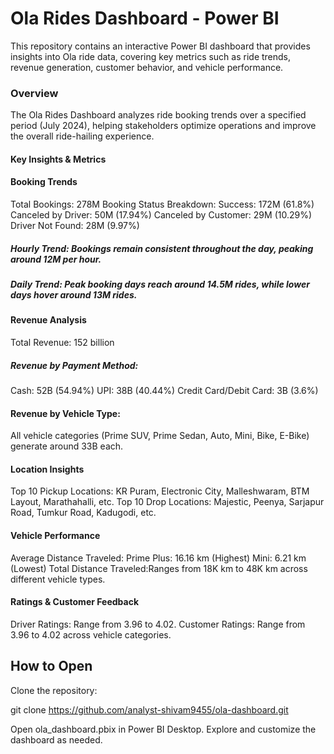#  Ola Rides Dashboard - Power BI

This repository contains an interactive Power BI dashboard that provides insights into Ola ride data, covering key metrics such as ride trends, revenue generation, customer behavior, and vehicle performance.

### Overview

The Ola Rides Dashboard analyzes ride booking trends over a specified period (July 2024), helping stakeholders optimize operations and improve the overall ride-hailing experience.

#### Key Insights & Metrics

#### Booking Trends
Total Bookings: 278M
Booking Status Breakdown:
Success: 172M (61.8%)
Canceled by Driver: 50M (17.94%)
Canceled by Customer: 29M (10.29%)
Driver Not Found: 28M (9.97%)

##### Hourly Trend: Bookings remain consistent throughout the day, peaking around 12M per hour.

##### Daily Trend: Peak booking days reach around 14.5M rides, while lower days hover around 13M rides.

#### Revenue Analysis
Total Revenue: 152 billion

##### Revenue by Payment Method:
Cash: 52B (54.94%)
UPI: 38B (40.44%)
Credit Card/Debit Card: 3B (3.6%)

#### Revenue by Vehicle Type:
All vehicle categories (Prime SUV, Prime Sedan, Auto, Mini, Bike, E-Bike) generate around 33B each.

#### Location Insights
Top 10 Pickup Locations: KR Puram, Electronic City, Malleshwaram, BTM Layout, Marathahalli, etc.
Top 10 Drop Locations: Majestic, Peenya, Sarjapur Road, Tumkur Road, Kadugodi, etc.

#### Vehicle Performance
Average Distance Traveled:
Prime Plus: 16.16 km (Highest)
Mini: 6.21 km (Lowest)
Total Distance Traveled:Ranges from 18K km to 48K km across different vehicle types.

#### Ratings & Customer Feedback
Driver Ratings: Range from 3.96 to 4.02.
Customer Ratings: Range from 3.96 to 4.02 across vehicle categories.


## How to Open
Clone the repository:

git clone https://github.com/analyst-shivam9455/ola-dashboard.git

Open ola_dashboard.pbix in Power BI Desktop.
Explore and customize the dashboard as needed.

